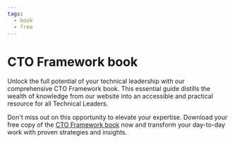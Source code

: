 ```yaml
---
tags:
  - book
  - free
---
```


# CTO Framework book

Unlock the full potential of your technical leadership with our comprehensive CTO Framework book. This essential guide distills the wealth of knowledge from our website into an accessible and practical resource for all Technical Leaders.

Don't miss out on this opportunity to elevate your expertise. Download your free copy of the [CTO Framework book](https://github.com/ctoframework/book/releases/latest/download/cto-framework-book.pdf) now and transform your day-to-day work with proven strategies and insights.
